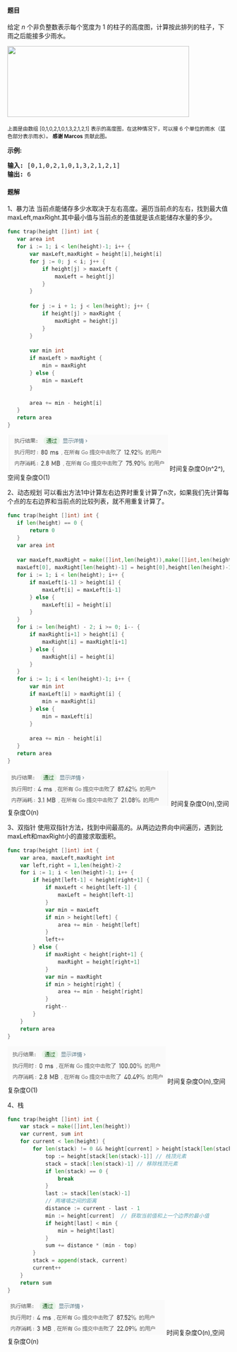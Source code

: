 #### 题目
<p>给定&nbsp;<em>n</em> 个非负整数表示每个宽度为 1 的柱子的高度图，计算按此排列的柱子，下雨之后能接多少雨水。</p>

<p><img src="https://assets.leetcode-cn.com/aliyun-lc-upload/uploads/2018/10/22/rainwatertrap.png" style="height: 161px; width: 412px;"></p>

<p><small>上面是由数组 [0,1,0,2,1,0,1,3,2,1,2,1] 表示的高度图，在这种情况下，可以接 6 个单位的雨水（蓝色部分表示雨水）。&nbsp;<strong>感谢 Marcos</strong> 贡献此图。</small></p>

<p><strong>示例:</strong></p>

<pre><strong>输入:</strong> [0,1,0,2,1,0,1,3,2,1,2,1]
<strong>输出:</strong> 6</pre>


 #### 题解
 1、暴力法
 当前点能储存多少水取决于左右高度。遍历当前点的左右，找到最大值maxLeft,maxRight.其中最小值与当前点的差值就是该点能储存水量的多少。
 ```go
func trap(height []int) int {
	var area int
	for i := 1; i < len(height)-1; i++ {
		var maxLeft,maxRight = height[i],height[i]
		for j := 0; j < i; j++ {
			if height[j] > maxLeft {
				maxLeft = height[j]
			}
		}

		for j := i + 1; j < len(height); j++ {
			if height[j] > maxRight {
				maxRight = height[j]
			}
		}

		var min int
		if maxLeft > maxRight {
			min = maxRight
		} else {
			min = maxLeft
		}

		area += min - height[i]
 	}
 	return area
}
```
 ![](https://raw.githubusercontent.com/betterfor/cloudImage/master/images/2020-03-18/004201.png)
 时间复杂度O(n^2^),空间复杂度O(1)
 
 2、动态规划
 可以看出方法1中计算左右边界时重复计算了n次，如果我们先计算每个点的左右边界和当前点的比较列表，就不用重复计算了。
 ```go
func trap(height []int) int {
	if len(height) == 0 {
		return 0
	}
	var area int

	var maxLeft,maxRight = make([]int,len(height)),make([]int,len(height))
	maxLeft[0], maxRight[len(height)-1] = height[0],height[len(height)-1]
	for i := 1; i < len(height); i++ {
		if maxLeft[i-1] > height[i] {
			maxLeft[i] = maxLeft[i-1]
		} else {
			maxLeft[i] = height[i]
		}
	}
	for i := len(height) - 2; i >= 0; i-- {
		if maxRight[i+1] > height[i] {
			maxRight[i] = maxRight[i+1]
		} else {
			maxRight[i] = height[i]
		}
	}
	for i := 1; i < len(height)-1; i++ {
		var min int
		if maxLeft[i] > maxRight[i] {
			min = maxRight[i]
		} else {
			min = maxLeft[i]
		}

		area += min - height[i]
	}
	return area
}
```
![](https://raw.githubusercontent.com/betterfor/cloudImage/master/images/2020-03-18/004202.png)
时间复杂度O(n),空间复杂度O(n)

3、双指针
使用双指针方法，找到中间最高的。从两边边界向中间遍历，遇到比maxLeft和maxRight小的直接求取面积。
```go
func trap(height []int) int {
	var area, maxLeft,maxRight int
	var left,right = 1,len(height)-2
	for i := 1; i < len(height)-1; i++ {
		if height[left-1] < height[right+1] {
			if maxLeft < height[left-1] {
				maxLeft = height[left-1]
			}
			var min = maxLeft
			if min > height[left] {
				area += min - height[left]
			}
			left++
		} else {
			if maxRight < height[right+1] {
				maxRight = height[right+1]
			}
			var min = maxRight
			if min > height[right] {
				area += min - height[right]
			}
			right--
		}
	}
	return area
}
```
![](https://raw.githubusercontent.com/betterfor/cloudImage/master/images/2020-03-19/004203.png)
时间复杂度O(n),空间复杂度O(1)

4、栈
```go
func trap(height []int) int {
	var stack = make([]int,len(height))
	var current, sum int
	for current < len(height) {
		for len(stack) != 0 && height[current] > height[stack[len(stack)-1]] {
			top := height[stack[len(stack)-1]] // 栈顶元素
			stack = stack[:len(stack)-1] // 移除栈顶元素
			if len(stack) == 0 {
				break
			}
			last := stack[len(stack)-1]
			// 两堵墙之间的距离
			distance := current - last - 1
			min := height[current]	// 获取当前值和上一个边界的最小值
			if height[last] < min {
				min = height[last]
			}
			sum += distance * (min - top)
		}
		stack = append(stack, current)
		current++
	}
	return sum
}
```
![](https://raw.githubusercontent.com/betterfor/cloudImage/master/images/2020-03-19/004204.png)
时间复杂度O(n),空间复杂度O(n)